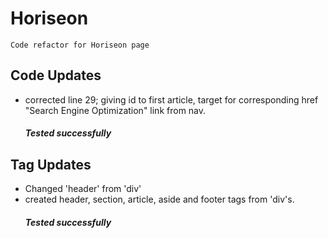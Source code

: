 # Horiseon
    Code refactor for Horiseon page


## Code Updates
* corrected line 29; giving id to first article, target for corresponding href "Search Engine Optimization" link from nav.
    #### _Tested successfully_
## Tag Updates
* Changed 'header' from 'div'
* created header, section, article, aside and footer tags from 'div's. 
    #### _Tested successfully_

